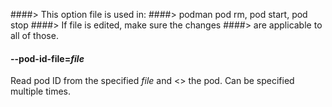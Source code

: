 ####> This option file is used in:
####>   podman pod rm, pod start, pod stop
####> If file is edited, make sure the changes
####> are applicable to all of those.
#### **--pod-id-file**=*file*

Read pod ID from the specified *file* and <<subcommand>> the pod. Can be specified multiple times.
